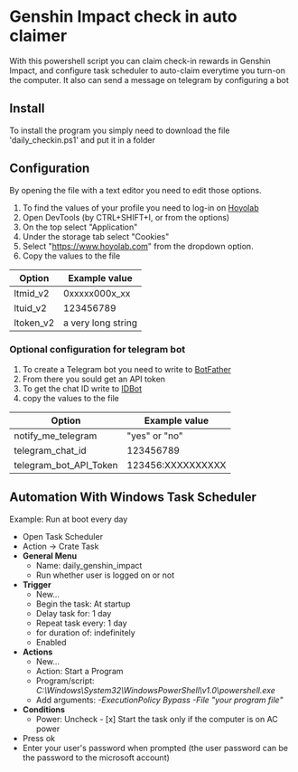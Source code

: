 # Genshin Impact check in auto claimer
With this powershell script you can claim check-in rewards in Genshin Impact, and configure task scheduler to auto-claim everytime you turn-on the computer.
It also can send a message on telegram by configuring a bot

## Install
To install the program you simply need to download the file 'daily_checkin.ps1' and put it in a folder

## Configuration 
By opening the file with a text editor you need to edit those options.
1. To find the values of your profile you need to log-in on [Hoyolab](https://www.hoyolab.com)
2. Open DevTools (by CTRL+SHIFT+I, or from the options)
3. On the top select "Application"
4. Under the storage tab select "Cookies"
5. Select "https://www.hoyolab.com" from the dropdown option.
6. Copy the values to the file
    
|**Option**|**Example value**|
|----------|-----------------|
|ltmid_v2  |0xxxxx000x_xx    |
|ltuid_v2  |   123456789     |
|ltoken_v2 |a very long string| 

### Optional configuration for telegram bot
1. To create a Telegram bot you need to write to [BotFather](https://telegram.me/BotFather)
2. From there you sould get an API token
3. To get the chat ID write to [IDBot](https://t.me/myidbot)
4. copy the values to the file

   
|**Option**            |**Example value**|
|----------------------|-----------------|
|notify_me_telegram    |"yes" or "no"|
|telegram_chat_id      | 123456789 |
|telegram_bot_API_Token|123456:XXXXXXXXXX|

## Automation With Windows Task Scheduler
Example:
Run at boot every day

- Open Task Scheduler
- Action -> Crate Task
- **General Menu**
  - Name: daily_genshin_impact
  - Run whether user is logged on or not
- **Trigger**
  - New...
  - Begin the task: At startup
  - Delay task for: 1 day
  - Repeat task every: 1 day
  - for duration of: indefinitely
  - Enabled
- **Actions**
  - New...
  - Action: Start a Program
  - Program/script: _C:\Windows\System32\WindowsPowerShell\v1.0\powershell.exe_
  - Add arguments: _-ExecutionPolicy Bypass -File "your program file"_
- **Conditions**
  - Power: Uncheck - [x] Start the task only if the computer is on AC power
- Press ok
- Enter your user's password when prompted (the user password can be the password to the microsoft account)
